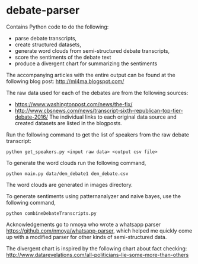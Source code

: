 # debate-parser
Contains Python code to do the following:
* parse debate transcripts, 
* create structured datasets, 
* generate word clouds from semi-structured debate transcripts,
* score the sentiments of the debate text
* produce a divergent chart for summarizing the sentiments

The accompanying articles with the entire output can be found at the following blog post: http://ml4ma.blogspot.com/

The raw data used for each of the debates are from the following sources:
* https://www.washingtonpost.com/news/the-fix/
* http://www.cbsnews.com/news/transcript-sixth-republican-top-tier-debate-2016/
The individual links to each original data source and created datasets are listed in the blogposts.

Run the following command to get the list of speakers from the raw debate transcript:
```
python get_speakers.py <input raw data> <output csv file>

```

To generate the word clouds run the following command, 

```
python main.py data/dem_debate1 dem_debate.csv
```
The word clouds are generated in images directory.

To generate sentiments using patternanalyzer and naive bayes, use the following command,

```
python combineDebateTranscripts.py
```

Acknowledgements go to nmoya who wrote a whatsapp parser https://github.com/nmoya/whatsapp-parser, which helped me quickly come up with a modified parser for other kinds of semi-structured data.

The divergent chart is inspired by the following chart about fact checking:
http://www.datarevelations.com/all-politicians-lie-some-more-than-others
